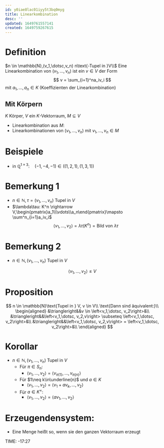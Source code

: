 ```yaml
---
id: y0iae8lac01iyy5t3bq0myg
title: Linearkombination
desc: ''
updated: 1649761557141
created: 1649759267615
---
```


# Definition
$n \in \mathbb{N},(v_1,\dotsc,v_n) n\text{-Tupel in }V\\$
Eine Linearkombination von $(v_1,\dotsc,v_n)$ ist ein $v\in V$ der Form
$$
v = \sum_{i=1}^na_iv_i
$$
mit $a_1,\dotsc,a_n \in K$ (Koeffizienten der Linearkombination)
## Mit Körpern
$K$ Körper, $V$ ein $K$-Vektorraum, $M \subseteq V$
- Linearkombination aus $M$:
- Linearkombinationen von $(v_1, \dotsc, v_n)$ mit $v_1,\dotsc, v_n \in M$

# Beispiele
- in $\mathbb{Q}^{1\times3}: \quad(-1,-4,-1)\in((1,2,1),(1,3,1))$

# Bemerkung 1
- $n \in \mathbb{N}, \tau = (v_1,\dotsc,v_n)$ Tupel in $V$
- $\lambda\tau: K^n \rightarrow V,\begin{pmatrix}a_1\\\vdots\\a_n\end{pmatrix}\mapsto \sum^n_{i=1}a_iv_i$
$$
    \left<v_1,\dotsc, v_2\right> = \lambda\tau(K^n) = \text{Bild von }\lambda\tau
$$

# Bemerkung 2
- $n \in \mathbb{N}, (v_1,\dotsc,v_n)$ Tupel in $V$

$$
    \left<v_1,\dotsc, v_2\right>\leq V
$$
# Proposition
$$
    n \in \mathbb{N}\text{Tupel in } V, v \in V\\
    \text{Dann sind äquivalent:}\\
    \begin{aligned}
        &\triangleright&&v \in \left<v_1,\dotsc, v_2\right>&\\
        &\triangleright&&\left<v_1,\dotsc, v_2,v\right> \subseteq \left<v_1,\dotsc, v_2\right>&\\
        &\triangleright&&\left<v_1,\dotsc, v_2,v\right> = \left<v_1,\dotsc, v_2\right>&\\
    \end{aligned}
$$
# Korollar
- $n \in \mathbb{N}, (v_1,\dotsc,v_n)$ Tupel in $V$
  - Für $\pi \in S_n:$
    - $\left<v_1,\dotsc, v_2\right> = \left<v_{\pi(1)},\dotsc, v_{\pi(n)}\right>$
  - Für $1\neq k\in\underline{n}$ und $a \in K$
    - $\left<v_1,\dotsc, v_2\right>=\left<v_1+av_k,\dotsc, v_2\right>$
  - Für $a \in K^\times:$
    - $\left<v_1,\dotsc, v_2\right>=\left<av_1,\dotsc, v_2\right>$

# Erzeugendensystem:
- Eine Menge heißt so, wenn sie den ganzen Vektorraum erzeugt

TIME: -17:27